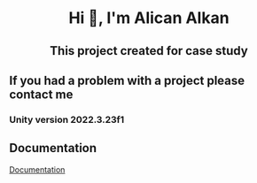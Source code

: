 <h1 align="center">Hi 👋, I'm Alican Alkan </h1>
<h2 align="center">This project created for case study </h3>

<h2 align="left">If you had a problem with a project please contact me </h3>

<h3 align="left">Unity version 2022.3.23f1</h3>

## Documentation
[Documentation](https://github.com/alicanalkan/WixotCaseStudy/blob/main/Case.pdf)

<p align="left">
</p>
